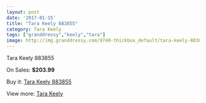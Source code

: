 ```yaml
---
layout: post
date: '2017-01-15'
title: "Tara Keely 883855"
category: Tara Keely
tags: ["granddressy","keely","tara"]
image: http://img.granddressy.com/9740-thickbox_default/tara-keely-883855.jpg
---
```

Tara Keely 883855

On Sales: **$203.99**
<a href="https://www.granddressy.com/en/tara-keely/8906-tara-keely-883855.html"><amp-img layout="responsive" width="600" height="600" src="//img.granddressy.com/9740-thickbox_default/tara-keely-883855.jpg" alt="Tara Keely 883855 0" /></a>

Buy it: [Tara Keely 883855](https://www.granddressy.com/en/tara-keely/8906-tara-keely-883855.html "Tara Keely 883855")

View more: [Tara Keely](https://www.granddressy.com/en/155-tara-keely "Tara Keely")